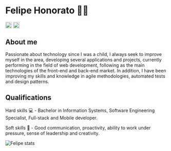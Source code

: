 # Felipe Honorato 👨‍💻

<a href="https://www.linkedin.com/in/felipehonorato/" target="_blank"><img align="center" src="https://cdn.jsdelivr.net/npm/simple-icons@3.0.1/icons/linkedin.svg" alt="maykbrito" height="20" width="20" /></a>
<a href="https://www.instagram.com/felipehonorat0/" target="_blank"><img align="center" src="https://cdn.jsdelivr.net/npm/simple-icons@3.0.1/icons/instagram.svg" alt="maykbrito" height="20" width="20" /></a>

## About me

Passionate about technology since I was a child, I always seek to improve myself in the area, developing several applications and projects, currently performing in the field of web development, following as the main technologies of the front-end and back-end market.
In addition, I have been improving my skills and knowledge in agile methodologies, automated tests and design patterns.

## Qualifications 

Hard skills 💻 - Bachelor in Information Systems, Software Engineering Specialist, Full-stack and Mobile developer.

Soft skills 🔧 - Good communication, proactivity, ability to work under pressure, sense of leadership and creativity.

<img alt="Felipe stats" src="https://github-readme-stats.codestackr.vercel.app/api?username=felipehonoratods&show_icons=true&hide_border=true&theme=dark" />
